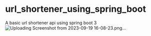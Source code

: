 # url_shortener_using_spring_boot
A basic url shortener api using spring boot 3
![Uploading Screenshot from 2023-09-19 16-08-23.png…]()
